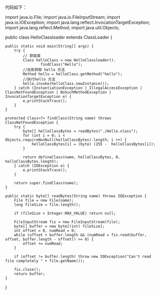 代码如下：

import java.io.File;
import java.io.FileInputStream;
import java.io.IOException;
import java.lang.reflect.InvocationTargetException;
import java.lang.reflect.Method;
import java.util.Objects;

public class HelloClassloader extends ClassLoader {

    public static void main(String[] args) {
        try {
            // 获取类
            Class helloClass = new HelloClassloader().
                    findClass("Hello");
            //反射获取 hello 方法
            Method hello = helloClass.getMethod("hello");
            //执行hello 方法
            hello.invoke(helloClass.newInstance());
        } catch (InstantiationException | IllegalAccessException | ClassNotFoundException | NoSuchMethodException | InvocationTargetException e) {
            e.printStackTrace();
        }
    }

    protected Class<?> findClass(String name) throws ClassNotFoundException {
        try {
            byte[] helloClassBytes = readBytes("./Hello.xlass");
            for (int i = 0; i < Objects.requireNonNull(helloClassBytes).length; i ++) {
                helloClassBytes[i] = (byte) (255 -  helloClassBytes[i]);
            }

            return defineClass(name, helloClassBytes, 0, helloClassBytes.length);
        } catch (IOException e) {
            e.printStackTrace();
        }

        return super.findClass(name);
    }

    public static byte[] readBytes(String name) throws IOException {
        File file = new File(name);
        long fileSize = file.length();

        if (fileSize > Integer.MAX_VALUE) return null;

        FileInputStream fis = new FileInputStream(file);
        byte[] buffer = new byte[(int) fileSize];
        int offset = 0, numRead = 0;
        while (offset < buffer.length && (numRead = fis.read(buffer, offset, buffer.length - offset)) >= 0) {
            offset += numRead;
        }

        if (offset != buffer.length) throw new IOException("Can't read file completely " + file.getName());

        fis.close();
        return buffer;
    }

}

